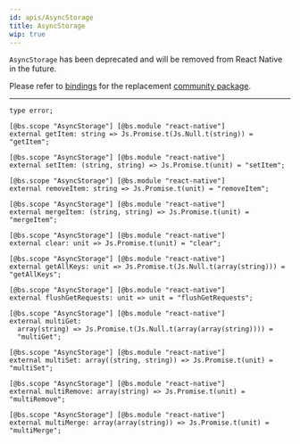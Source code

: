 ```yaml
---
id: apis/AsyncStorage
title: AsyncStorage
wip: true
---
```


`AsyncStorage` has been deprecated and will be removed from React Native in the
future.

Please refer to [bindings](https://github.com/reason-react-native/async-storage)
for the replacement
[community package](https://github.com/react-native-community/async-storage).

---

```reason
type error;

[@bs.scope "AsyncStorage"] [@bs.module "react-native"]
external getItem: string => Js.Promise.t(Js.Null.t(string)) = "getItem";

[@bs.scope "AsyncStorage"] [@bs.module "react-native"]
external setItem: (string, string) => Js.Promise.t(unit) = "setItem";

[@bs.scope "AsyncStorage"] [@bs.module "react-native"]
external removeItem: string => Js.Promise.t(unit) = "removeItem";

[@bs.scope "AsyncStorage"] [@bs.module "react-native"]
external mergeItem: (string, string) => Js.Promise.t(unit) = "mergeItem";

[@bs.scope "AsyncStorage"] [@bs.module "react-native"]
external clear: unit => Js.Promise.t(unit) = "clear";

[@bs.scope "AsyncStorage"] [@bs.module "react-native"]
external getAllKeys: unit => Js.Promise.t(Js.Null.t(array(string))) = "getAllKeys";

[@bs.scope "AsyncStorage"] [@bs.module "react-native"]
external flushGetRequests: unit => unit = "flushGetRequests";

[@bs.scope "AsyncStorage"] [@bs.module "react-native"]
external multiGet:
  array(string) => Js.Promise.t(Js.Null.t(array(array(string)))) =
  "multiGet";

[@bs.scope "AsyncStorage"] [@bs.module "react-native"]
external multiSet: array((string, string)) => Js.Promise.t(unit) = "multiSet";

[@bs.scope "AsyncStorage"] [@bs.module "react-native"]
external multiRemove: array(string) => Js.Promise.t(unit) = "multiRemove";

[@bs.scope "AsyncStorage"] [@bs.module "react-native"]
external multiMerge: array(array(string)) => Js.Promise.t(unit) = "multiMerge";


```
